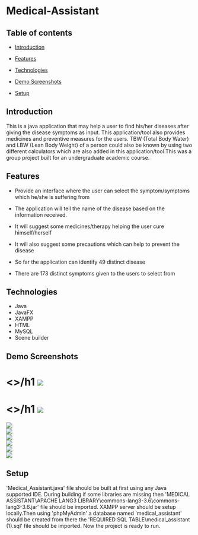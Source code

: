 # Medical-Assistant


## Table of contents

* [Introduction](#introduction)

* [Features](#features)

* [Technologies](#technologies)

* [Demo Screenshots](#demo-screenshots)

* [Setup](#setup)

## Introduction

This is a java application that may help a user to find his/her diseases after giving the disease symptoms as input. This application/tool also provides medicines and preventive measures for the users. TBW (Total Body Water) and LBW (Lean Body Weight) of a person could also be known by using two different calculators which are also added in this application/tool.This was a group project built for an undergraduate academic course.

## Features


  * Provide an interface where the user can select the symptom/symptoms which he/she is suffering from
  
  * The application will tell the name of the disease based on the information received.
  
  * It will suggest some medicines/therapy helping the user cure himself/herself
  
  * It will also suggest some precautions which can help to prevent the disease
  
  * So far the application can identify 49 distinct disease
  
  * There are 173 distinct symptoms given to the users to select from
  
  ## Technologies
  * Java
  * JavaFX
  * XAMPP
  * HTML
  * MySQL
  * Scene builder
  
  ## Demo Screenshots
  
<div> 
 <h1>      <>/h1

 <img src="MEDICAL_ASSISTANT/DEMO_IMAGES/1.png">

 </div>


<div> 
 
 <h1>      <>/h1
 


 <img src="MEDICAL_ASSISTANT/DEMO_IMAGES/2.png">

 </div>
 
 <div> 
 

 <img src="MEDICAL_ASSISTANT/DEMO_IMAGES/3.png">

 </div>


<div> 
 

 <img src="MEDICAL_ASSISTANT/DEMO_IMAGES/4.png">

 </div>
 
 <div> 
 

 <img src="MEDICAL_ASSISTANT/DEMO_IMAGES/5.png">

 </div>


<div> 
 

 <img src="MEDICAL_ASSISTANT/DEMO_IMAGES/6.png">

 </div>
 

<div> 
 

 <img src="MEDICAL_ASSISTANT/DEMO_IMAGES/7.png">

 </div>


<div> 
 

 <img src="MEDICAL_ASSISTANT/DEMO_IMAGES/8.png">

 </div>

 ## Setup
 
'Medical_Assistant.java' file should be built at first using any Java supported IDE. During building if some libraries are missing then 
'MEDICAL ASSISTANT\APACHE LANG3 LIBRARY\commons-lang3-3.6\commons-lang3-3.6.jar' file should be imported. XAMPP server should be setup locally.Then using 'phpMyAdmin' a 
database named 'medical_assistant' should be created from there the 'REQUIRED SQL TABLE\medical_assistant (1).sql' file should be imported. Now the project is ready to run.
